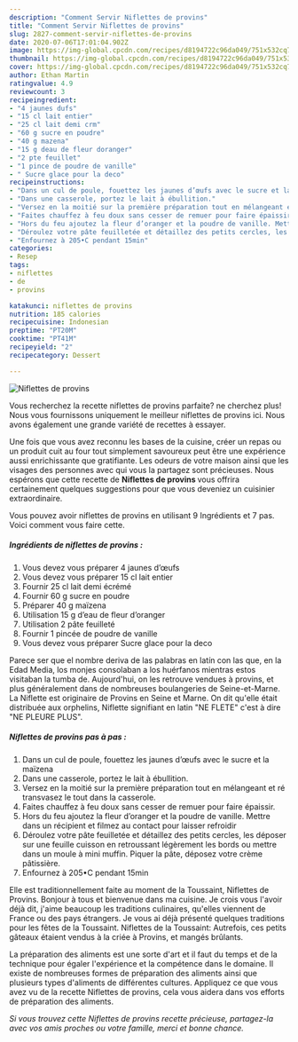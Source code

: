 ```yaml
---
description: "Comment Servir Niflettes de provins"
title: "Comment Servir Niflettes de provins"
slug: 2827-comment-servir-niflettes-de-provins
date: 2020-07-06T17:01:04.902Z
image: https://img-global.cpcdn.com/recipes/d8194722c96da049/751x532cq70/niflettes-de-provins-photo-principale-de-la-recette.jpg
thumbnail: https://img-global.cpcdn.com/recipes/d8194722c96da049/751x532cq70/niflettes-de-provins-photo-principale-de-la-recette.jpg
cover: https://img-global.cpcdn.com/recipes/d8194722c96da049/751x532cq70/niflettes-de-provins-photo-principale-de-la-recette.jpg
author: Ethan Martin
ratingvalue: 4.9
reviewcount: 3
recipeingredient:
- "4 jaunes dufs"
- "15 cl lait entier"
- "25 cl lait demi crm"
- "60 g sucre en poudre"
- "40 g mazena"
- "15 g deau de fleur doranger"
- "2 pte feuillet"
- "1 pince de poudre de vanille"
- " Sucre glace pour la deco"
recipeinstructions:
- "Dans un cul de poule, fouettez les jaunes d’œufs avec le sucre et la maïzena"
- "Dans une casserole, portez le lait à ébullition."
- "Versez en la moitié sur la première préparation tout en mélangeant et ré transvasez le tout dans la casserole."
- "Faites chauffez à feu doux sans cesser de remuer pour faire épaissir."
- "Hors du feu ajoutez la fleur d’oranger et la poudre de vanille. Mettre dans un récipient et filmez au contact pour laisser refroidir"
- "Déroulez votre pâte feuilletée et détaillez des petits cercles, les déposer sur une feuille cuisson en retroussant légèrement les bords ou mettre dans un moule à mini muffin. Piquer la pâte, déposez votre crème pâtissière."
- "Enfournez à 205•C pendant 15min"
categories:
- Resep
tags:
- niflettes
- de
- provins

katakunci: niflettes de provins 
nutrition: 185 calories
recipecuisine: Indonesian
preptime: "PT20M"
cooktime: "PT41M"
recipeyield: "2"
recipecategory: Dessert

---
```



![Niflettes de provins](https://img-global.cpcdn.com/recipes/d8194722c96da049/751x532cq70/niflettes-de-provins-photo-principale-de-la-recette.jpg)

Vous recherchez la recette niflettes de provins parfaite? ne cherchez plus! Nous vous fournissons uniquement le meilleur niflettes de provins ici. Nous avons également une grande variété de recettes à essayer.

Une fois que vous avez reconnu les bases de la cuisine, créer un repas ou un produit cuit au four tout simplement savoureux peut être une expérience aussi enrichissante que gratifiante. Les odeurs de votre maison ainsi que les visages des personnes avec qui vous la partagez sont précieuses. Nous espérons que cette recette de <strong> Niflettes de provins </strong> vous offrira certainement quelques suggestions pour que vous deveniez un cuisinier extraordinaire.

<!--inarticleads1-->

Vous pouvez avoir niflettes de provins en utilisant 9 Ingrédients et 7 pas. Voici comment vous faire cette.

##### Ingrédients de niflettes de provins :

1. Vous devez vous préparer 4 jaunes d’œufs
1. Vous devez vous préparer 15 cl lait entier
1. Fournir 25 cl lait demi écrémé
1. Fournir 60 g sucre en poudre
1. Préparer 40 g maïzena
1. Utilisation 15 g d’eau de fleur d’oranger
1. Utilisation 2 pâte feuilleté
1. Fournir 1 pincée de poudre de vanille
1. Vous devez vous préparer  Sucre glace pour la deco


Parece ser que el nombre deriva de las palabras en latín con las que, en la Edad Media, los monjes consolaban a los huérfanos mientras estos visitaban la tumba de. Aujourd&#39;hui, on les retrouve vendues à provins, et plus généralement dans de nombreuses boulangeries de Seine-et-Marne. La Niflette est originaire de Provins en Seine et Marne. On dit qu&#39;elle était distribuée aux orphelins, Niflette signifiant en latin &#34;NE FLETE&#34; c&#39;est à dire &#34;NE PLEURE PLUS&#34;. 

<!--inarticleads2-->

##### Niflettes de provins pas à pas :

1. Dans un cul de poule, fouettez les jaunes d’œufs avec le sucre et la maïzena
1. Dans une casserole, portez le lait à ébullition.
1. Versez en la moitié sur la première préparation tout en mélangeant et ré transvasez le tout dans la casserole.
1. Faites chauffez à feu doux sans cesser de remuer pour faire épaissir.
1. Hors du feu ajoutez la fleur d’oranger et la poudre de vanille. Mettre dans un récipient et filmez au contact pour laisser refroidir
1. Déroulez votre pâte feuilletée et détaillez des petits cercles, les déposer sur une feuille cuisson en retroussant légèrement les bords ou mettre dans un moule à mini muffin. Piquer la pâte, déposez votre crème pâtissière.
1. Enfournez à 205•C pendant 15min


Elle est traditionnellement faite au moment de la Toussaint, Niflettes de Provins. Bonjour à tous et bienvenue dans ma cuisine. Je crois vous l&#39;avoir déjà dit, j&#39;aime beaucoup les traditions culinaires, qu&#39;elles viennent de France ou des pays étrangers. Je vous ai déjà présenté quelques traditions pour les fêtes de la Toussaint. Niflettes de la Toussaint: Autrefois, ces petits gâteaux étaient vendus à la criée à Provins, et mangés brûlants. 

<!--inarticleads1-->

<p>
La préparation des aliments est une sorte d'art et il faut du temps et de la technique pour égaler l'expérience et la compétence dans le domaine. Il existe de nombreuses formes de préparation des aliments ainsi que plusieurs types d'aliments de différentes cultures. Appliquez ce que vous avez vu de la recette Niflettes de provins, cela vous aidera dans vos efforts de préparation des aliments.
</p>

<p>
<i>Si vous trouvez cette Niflettes de provins recette précieuse, partagez-la avec vos amis proches ou votre famille, merci et bonne chance.</i>
</p>

